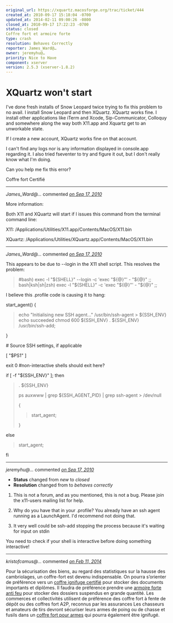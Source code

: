 ```yaml
---
original_url: https://xquartz.macosforge.org/trac/ticket/444
created_at: 2010-09-17 15:18:04 -0700
updated_at: 2014-02-11 09:00:26 -0800
closed_at: 2010-09-17 17:22:23 -0700
status: closed
Coffre fort et armoire forte
type: crash
resolution: Behaves Correctly
reporter: James_Ward@…
owner: jeremyhu@…
priority: Nice to Have
component: xserver
version: 2.5.3 (xserver-1.8.2)
---
```


XQuartz won't start
===================


I've done fresh installs of Snow Leopard twice trying to fix this problem to no avail. I install Snow Leopard and then XQuartz. XQuartz works fine. I install other applications like iTerm and Xcode, Sip-Communicator, Colloquy and somewhere along the way both X11.app and Xquartz get to an unworkable state.

If I create a new account, XQuartz works fine on that account.

I can't find any logs nor is any information displayed in console.app regarding it. I also tried fseventer to try and figure it out, but I don't really know what I'm doing.

Can you help me fix this error?

Coffre fort Certifié

---

*James\_Ward@…* commented *[on Sep 17, 2010](https://xquartz.macosforge.org/trac/ticket/444#comment:1 "September 17, 2010 at 3:41 PM PDT")*

More information:

Both X11 and XQuartz will start if I issues this command from the terminal command line:

X11: /Applications/Utilities/X11.app/Contents/MacOS/X11.bin

XQuartz: /Applications/Utilities/XQuartz.app/Contents/MacOS/X11.bin



---

*James\_Ward@…* commented *[on Sep 17, 2010](https://xquartz.macosforge.org/trac/ticket/444#comment:2 "September 17, 2010 at 4:12 PM PDT")*

This appears to be due to --login in the X11 shell script. This resolves the problem:

> \#bash) exec -l "${SHELL}" --login -c 'exec "${@}"' - "${@}" ;;
> bash|ksh|sh|zsh) exec -l "${SHELL}" -c 'exec "${@}"' - "${@}" ;;

I believe this .profile code is causing it to hang:

start\_agent() {

> echo "Initialising new SSH agent..."
> /usr/bin/ssh-agent &gt; ${SSH\_ENV}
> echo succeeded
> chmod 600 ${SSH\_ENV}
> . ${SSH\_ENV}
> /usr/bin/ssh-add;

}

\# Source SSH settings, if applicable

\[ "$PS1" \]

exit 0 \#non-interactive shells should exit here?

if \[ -f "${SSH\_ENV}" \]; then

> . ${SSH\_ENV}
>
> ps auxwww | grep ${SSH\_AGENT\_PID} | grep ssh-agent &gt; /dev/null
>
> {
>
> > start\_agent;
>
> }

else

> start\_agent;

fi



---

*jeremyhu@…* commented *[on Sep 17, 2010](https://xquartz.macosforge.org/trac/ticket/444#comment:3 "September 17, 2010 at 5:22 PM PDT")*

-   **Status** changed from *new* to *closed*
-   **Resolution** changed from to *behaves correctly*

1) This is not a forum, and as you mentioned, this is not a bug. Please join the x11-users mailing list for help.

2) Why do you have that in your .profile? You already have an ssh agent running as a LaunchAgent. I'd recommend not doing that.

3) It very well could be ssh-add stopping the process because it's waiting for input on stdin

You need to check if your shell is interactive before doing something interactive!



---

*kristofcamus@…* commented *[on Feb 11, 2014](https://xquartz.macosforge.org/trac/ticket/444#comment:4 "February 11, 2014 at 9:00 AM PST")*

Pour la sécurisation des biens, au regard des statistiques sur la hausse des cambriolages, un coffre-fort est devenu indispensable. On pourra s’orienter de préférence vers un [coffre ignifuge certifié](http://www.infosafe.fr/coffre-fort-ignifuge/coffre-fort-ignifuge.htm) pour stocker des documents importants et diplômes. Il faudra de préférence prendre une [armoire forte anti feu](http://www.infosafe.fr/Armoirefortedin/Armoirefortedin.htm) pour stocker des dossiers suspendus en grande quantité. Les commerces et collectivités utilisent de préférence des coffre fort à fente de dépôt ou des coffres fort A2P, reconnus par les assurances Les chasseurs et amateurs de tirs devront sécuriser leurs armes de poing ou de chasse et fusils dans un [coffre fort pour armes](http://www.infosafe.fr/CoffresSecurite/coffre-fort-pour-armes.htm) qui pourra également être ignifugé.







